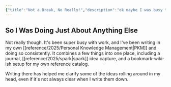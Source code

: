 ```yaml
---
{"title":"Not a Break, No Really!","description":"ok maybe I was busy too","date":"2021-09-17","prevPage":"[[Break. Fix. Repeat]]","nextPage":"[[Feeling Autumnal]]","tags":["Eleventy","writing"],"dg-publish":true,"created":"2021-09-17T11:38:42","updated":"2025-08-05T16:28:54-04:00","permalink":"/notes/2021/not-a-break-no-really/","dgPassFrontmatter":true}
---
```



## So I Was Doing Just About Anything Else

Not really though. It's been super busy with work, and I've been writing in my own [[reference/2025/Personal Knowledge Management\|PKM]] and doing so consistently. It combines a few things into one place, including a journal, [[reference/2025/spark\|spark]] idea capture, and a bookmark-wiki-ish setup for my own reference catalog.

Writing there has helped me clarify some of the ideas rolling around in my head, even if it's not always clear when I write them down.

